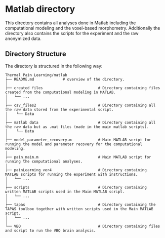 # Matlab directory

This directory contains all analyses done in Matlab including the computational modeling and the voxel-based morphometry. 
Additionally the directory also contains the scripts for the experiment and the raw anonymized data.


## Directory Structure

The directory is structured in the following way:

```         
Thermal Pain Learning/matlab
├── README.md             # overview of the directory.
│
├── created files                         # Directory containing files created from the computational modeling in MATLAB.
│   └── ... 
│ 
├── csv_files2                            # Directory containing all the raw data stored from the experimental script.
│    └── Data                             
│
├── matlab data                           # Directory containing all the raw data but as .mat files (made in the main matlab scripts).
│    └── Data                    
│
├── model_parameter_recovery.m            # Main MATLAB script for running the model and parameter recovery for the computational modeling.
│
├── pain_main.m                           # Main MATLAB script for running the computational analyses.
│
├── painLearning_ver4                     # Directory containing MATLAB scripts for running the experiment with instructions.
│   └── ... 
│
├── scripts                               # Directory containing written MATLAB scripts used in the Main MATLAB script.
│   └── ... 
│
├── tapas                                 # Directory containing the TAPAS toolbox together with written scripts used in the Main MATLAB script.
│   └── ... 
│
└── VBQ                                   # Directory containing files and script to run the VBQ brain analysis.

```



